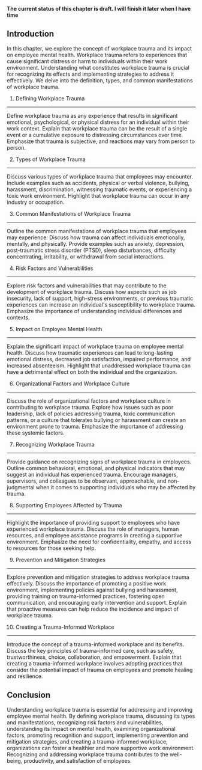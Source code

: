 **The current status of this chapter is draft. I will finish it later when I have time**

Introduction
------------

In this chapter, we explore the concept of workplace trauma and its impact on employee mental health. Workplace trauma refers to experiences that cause significant distress or harm to individuals within their work environment. Understanding what constitutes workplace trauma is crucial for recognizing its effects and implementing strategies to address it effectively. We delve into the definition, types, and common manifestations of workplace trauma.

1. Defining Workplace Trauma
----------------------------

Define workplace trauma as any experience that results in significant emotional, psychological, or physical distress for an individual within their work context. Explain that workplace trauma can be the result of a single event or a cumulative exposure to distressing circumstances over time. Emphasize that trauma is subjective, and reactions may vary from person to person.

2. Types of Workplace Trauma
----------------------------

Discuss various types of workplace trauma that employees may encounter. Include examples such as accidents, physical or verbal violence, bullying, harassment, discrimination, witnessing traumatic events, or experiencing a toxic work environment. Highlight that workplace trauma can occur in any industry or occupation.

3. Common Manifestations of Workplace Trauma
--------------------------------------------

Outline the common manifestations of workplace trauma that employees may experience. Discuss how trauma can affect individuals emotionally, mentally, and physically. Provide examples such as anxiety, depression, post-traumatic stress disorder (PTSD), sleep disturbances, difficulty concentrating, irritability, or withdrawal from social interactions.

4. Risk Factors and Vulnerabilities
-----------------------------------

Explore risk factors and vulnerabilities that may contribute to the development of workplace trauma. Discuss how aspects such as job insecurity, lack of support, high-stress environments, or previous traumatic experiences can increase an individual's susceptibility to workplace trauma. Emphasize the importance of understanding individual differences and contexts.

5. Impact on Employee Mental Health
-----------------------------------

Explain the significant impact of workplace trauma on employee mental health. Discuss how traumatic experiences can lead to long-lasting emotional distress, decreased job satisfaction, impaired performance, and increased absenteeism. Highlight that unaddressed workplace trauma can have a detrimental effect on both the individual and the organization.

6. Organizational Factors and Workplace Culture
-----------------------------------------------

Discuss the role of organizational factors and workplace culture in contributing to workplace trauma. Explore how issues such as poor leadership, lack of policies addressing trauma, toxic communication patterns, or a culture that tolerates bullying or harassment can create an environment prone to trauma. Emphasize the importance of addressing these systemic factors.

7. Recognizing Workplace Trauma
-------------------------------

Provide guidance on recognizing signs of workplace trauma in employees. Outline common behavioral, emotional, and physical indicators that may suggest an individual has experienced trauma. Encourage managers, supervisors, and colleagues to be observant, approachable, and non-judgmental when it comes to supporting individuals who may be affected by trauma.

8. Supporting Employees Affected by Trauma
------------------------------------------

Highlight the importance of providing support to employees who have experienced workplace trauma. Discuss the role of managers, human resources, and employee assistance programs in creating a supportive environment. Emphasize the need for confidentiality, empathy, and access to resources for those seeking help.

9. Prevention and Mitigation Strategies
---------------------------------------

Explore prevention and mitigation strategies to address workplace trauma effectively. Discuss the importance of promoting a positive work environment, implementing policies against bullying and harassment, providing training on trauma-informed practices, fostering open communication, and encouraging early intervention and support. Explain that proactive measures can help reduce the incidence and impact of workplace trauma.

10. Creating a Trauma-Informed Workplace
----------------------------------------

Introduce the concept of a trauma-informed workplace and its benefits. Discuss the key principles of trauma-informed care, such as safety, trustworthiness, choice, collaboration, and empowerment. Explain that creating a trauma-informed workplace involves adopting practices that consider the potential impact of trauma on employees and promote healing and resilience.

Conclusion
----------

Understanding workplace trauma is essential for addressing and improving employee mental health. By defining workplace trauma, discussing its types and manifestations, recognizing risk factors and vulnerabilities, understanding its impact on mental health, examining organizational factors, promoting recognition and support, implementing prevention and mitigation strategies, and creating a trauma-informed workplace, organizations can foster a healthier and more supportive work environment. Recognizing and addressing workplace trauma contributes to the well-being, productivity, and satisfaction of employees.
